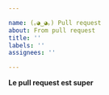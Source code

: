 ```yaml
---

name: (｡◕‿◕｡) Pull request
about: From pull request
title: ''
labels: ''
assignees: ''

---
```


**Le pull request est super**
